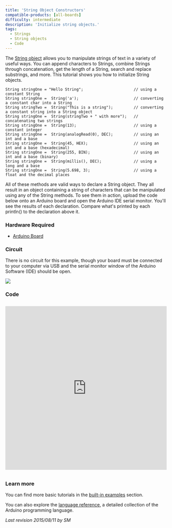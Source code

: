 ```yaml
---
title: 'String Object Constructors'
compatible-products: [all-boards]
difficulty: intermediate
description: 'Initialize string objects.'
tags: 
  - Strings
  - String objects
  - Code
---
```


The [String object](https://www.arduino.cc/en/Reference/StringObject) allows you to manipulate strings of text in a variety of useful ways. You can append characters to Strings, combine Strings through concatenation, get the length of a String, search and replace substrings, and more.  This tutorial shows you how to initialize String objects.

```arduino
String stringOne = "Hello String";                      // using a constant String
String stringOne =  String('a');                        // converting a constant char into a String
String stringTwo =  String("This is a string");         // converting a constant string into a String object
String stringOne =  String(stringTwo + " with more");   // concatenating two strings
String stringOne =  String(13);                         // using a constant integer
String stringOne =  String(analogRead(0), DEC);         // using an int and a base
String stringOne =  String(45, HEX);                    // using an int and a base (hexadecimal)
String stringOne =  String(255, BIN);                   // using an int and a base (binary)
String stringOne =  String(millis(), DEC);              // using a long and a base
String stringOne =  String(5.698, 3);                   // using a float and the decimal places
```

All of these methods are valid ways to declare a String object.  They all result in an object containing a string of characters that can be manipulated using any of the String methods. To see them in action, upload the code below onto an Arduino board and open the Arduino IDE serial monitor.  You'll see the results of each declaration. Compare what's printed by each println() to the declaration above it.

### Hardware Required

- [Arduino Board](https://store.arduino.cc/collections/boards-modules)

### Circuit

There is no circuit for this example, though your board must be connected to your computer via USB and the serial monitor window of the Arduino Software (IDE) should be open.

![](assets/circuit.png)


### Code

<iframe src='https://create.arduino.cc/example/builtin/08.Strings%5CStringConstructors/StringConstructors/preview?embed&snippet' style='height:510px;width:100%;margin:10px 0' frameborder='0'></iframe>

### Learn more

You can find more basic tutorials in the [built-in examples](/built-in-examples) section.

You can also explore the [language reference](https://www.arduino.cc/reference/en/), a detailed collection of the Arduino programming language.

*Last revision 2015/08/11 by SM*